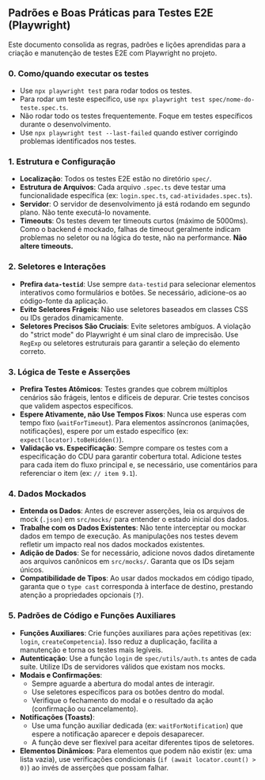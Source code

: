 ## Padrões e Boas Práticas para Testes E2E (Playwright)

Este documento consolida as regras, padrões e lições aprendidas para a criação e manutenção de testes E2E com Playwright no projeto.

### 0. Como/quando executar os testes
 
* Use `npx playwright test` para rodar todos os testes. 
* Para rodar um teste específico, use `npx playwright test spec/nome-do-teste.spec.ts`.
* Não rodar todo os testes frequentemente. Foque em testes específicos durante o desenvolvimento.
* Use `npx playwright test --last-failed` quando estiver corrigindo problemas identificados nos testes.

### 1. Estrutura e Configuração

*   **Localização**: Todos os testes E2E estão no diretório `spec/`.
*   **Estrutura de Arquivos**: Cada arquivo `.spec.ts` deve testar uma funcionalidade específica (ex: `login.spec.ts`, `cad-atividades.spec.ts`).
*   **Servidor**: O servidor de desenvolvimento já está rodando em segundo plano. Não tente executá-lo novamente.
*   **Timeouts**: Os testes devem ter timeouts curtos (máximo de 5000ms). Como o backend é mockado, falhas de timeout geralmente indicam problemas no seletor ou na lógica do teste, não na performance. **Não altere timeouts.**

### 2. Seletores e Interações

*   **Prefira `data-testid`**: Use sempre `data-testid` para selecionar elementos interativos como formulários e botões. Se necessário, adicione-os ao código-fonte da aplicação.
*   **Evite Seletores Frágeis**: Não use seletores baseados em classes CSS ou IDs gerados dinamicamente.
*   **Seletores Precisos São Cruciais**: Evite seletores ambíguos. A violação do "strict mode" do Playwright é um sinal claro de imprecisão. Use `RegExp` ou seletores estruturais para garantir a seleção do elemento correto.

### 3. Lógica de Teste e Asserções

*   **Prefira Testes Atômicos**: Testes grandes que cobrem múltiplos cenários são frágeis, lentos e difíceis de depurar. Crie testes concisos que validem aspectos específicos.
*   **Espere Ativamente, não Use Tempos Fixos**: Nunca use esperas com tempo fixo (`waitForTimeout`). Para elementos assíncronos (animações, notificações), espere por um estado específico (ex: `expect(locator).toBeHidden()`).
*   **Validação vs. Especificação**: Sempre compare os testes com a especificação do CDU para garantir cobertura total. Adicione testes para cada item do fluxo principal e, se necessário, use comentários para referenciar o item (ex: `// item 9.1`).

### 4. Dados Mockados

*   **Entenda os Dados**: Antes de escrever asserções, leia os arquivos de mock (`.json`) em `src/mocks/` para entender o estado inicial dos dados.
*   **Trabalhe com os Dados Existentes**: Não tente interceptar ou mockar dados em tempo de execução. As manipulações nos testes devem refletir um impacto real nos dados mockados existentes.
*   **Adição de Dados**: Se for necessário, adicione novos dados diretamente aos arquivos canônicos em `src/mocks/`. Garanta que os IDs sejam únicos.
*   **Compatibilidade de Tipos**: Ao usar dados mockados em código tipado, garanta que o `type cast` corresponda à interface de destino, prestando atenção a propriedades opcionais (`?`).

### 5. Padrões de Código e Funções Auxiliares

*   **Funções Auxiliares**: Crie funções auxiliares para ações repetitivas (ex: `login`, `createCompetencia`). Isso reduz a duplicação, facilita a manutenção e torna os testes mais legíveis.
*   **Autenticação**: Use a função `login` de `spec/utils/auth.ts` antes de cada suíte. Utilize IDs de servidores válidos que existam nos mocks.
*   **Modais e Confirmações**:
    *   Sempre aguarde a abertura do modal antes de interagir.
    *   Use seletores específicos para os botões dentro do modal.
    *   Verifique o fechamento do modal e o resultado da ação (confirmação ou cancelamento).
*   **Notificações (Toasts)**:
    *   Use uma função auxiliar dedicada (ex: `waitForNotification`) que espere a notificação aparecer e depois desaparecer.
    *   A função deve ser flexível para aceitar diferentes tipos de seletores.
*   **Elementos Dinâmicos**: Para elementos que podem não existir (ex: uma lista vazia), use verificações condicionais (`if (await locator.count() > 0)`) ao invés de asserções que possam falhar.